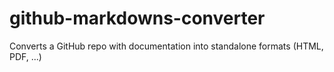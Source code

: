 # github-markdowns-converter
Converts a GitHub repo with documentation into standalone formats (HTML, PDF, ...)
